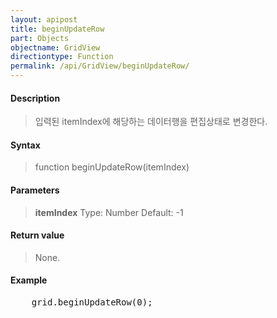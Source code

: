 ```yaml
---
layout: apipost
title: beginUpdateRow
part: Objects
objectname: GridView
directiontype: Function
permalink: /api/GridView/beginUpdateRow/
---
```



#### Description

> 입력된 itemIndex에 해당하는 데이터행을 편집상태로 변경한다.

#### Syntax

> function beginUpdateRow(itemIndex)

#### Parameters

> **itemIndex**
> Type: Number
> Default: -1
> 

#### Return value

> None.

#### Example

<pre class="prettyprint">
    grid.beginUpdateRow(0);
</pre>

